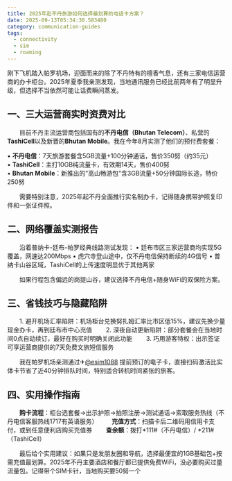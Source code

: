 ```yaml
---
title: 2025年赴不丹旅游如何选择最划算的电话卡方案？
date: 2025-09-13T05:34:30.583480
category: communication-guides
tags:
  - connectivity
  - sim
  - roaming
---
```


刚下飞机踏入帕罗机场，迎面而来的除了不丹特有的檀香气息，还有三家电信运营商的办卡柜台。2025年夏季我亲测发现，当地通讯服务已经比前两年有了明显升级，但选择不当依然可能让话费瞬间蒸发。

## 一、三大运营商实时资费对比

　　目前不丹主流运营商包括国有的**不丹电信（Bhutan Telecom）**、私营的**TashiCell**以及新晋的**Bhutan Mobile**。我在今年8月实测了他们的预付费套餐：

• **不丹电信**：7天旅游套餐含5GB流量+100分钟通话，售价350努（约35元）  
• **TashiCell**：主打10GB纯流量卡，有效期14天，售价400努  
• **Bhutan Mobile**：新推出的"高山畅游包"含3GB流量+50分钟国际长途，特价250努  

　　需要特别注意，2025年起不丹全面推行实名制办卡，记得随身携带护照复印件和一张证件照。

## 二、网络覆盖实测报告

　　沿着普纳卡-廷布-帕罗经典线路测试发现：
• 廷布市区三家运营商均实现5G覆盖，网速达200Mbps
• 虎穴寺登山途中，仅不丹电信保持断续的4G信号
• 普纳卡山谷区域，TashiCell的上传速度明显优于其他两家

　　如果行程包含偏远的岗提山谷，建议选择不丹电信+随身WiFi的双保险方案。

## 三、省钱技巧与隐藏陷阱

　　1. 避开机场汇率陷阱：机场柜台兑换努扎姆汇率比市区低15%，建议先换少量现金办卡，再到廷布市中心充值
　　2. 深夜自动更新陷阱：部分套餐会在当地时间0点自动续订，最好在购买时明确关闭此功能
　　3. 巧用游客特权：出示签证可享运营商提供的7天免费文旅短信服务

　　我在帕罗机场亲测通过✈[@esim1088](https://t.me/s/esim1088) 提前预订的电子卡，直接扫码激活比实体卡节省了近40分钟排队时间，特别适合转机时间紧张的旅客。

## 四、实用操作指南

　　**购卡流程**：柜台选套餐→出示护照→拍照注册→测试通话→索取服务热线（不丹电信客服热线1717有英语服务）
　　**充值方式**：扫描卡后二维码用信用卡支付，或到任意便利店购买充值券
　　**查余额**：拨打*111#（不丹电信）/ *211#（TashiCell）

　　最后给个实用建议：如果只是发朋友圈和导航，选择最便宜的1GB基础包+按需充值最划算。2025年不丹主要酒店和餐厅都已提供免费WiFi，没必要购买过量流量包。记得带个SIM卡针，当地购买要50努一个